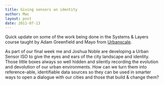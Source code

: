 ```yaml
---
title: Giving sensors an identity
author: Mac
layout: post
date: 2011-07-13
---
```


Quick update on some of the work being done in the Systems & Layers course taught by Adam Greenfield and Mayo from [Urbanscale][1]. 

As part of our final week me and Joshua Noble are developing a Urban Sensor ISO to give the eyes and ears of the city landscape and identity. Those little boxes always so well hidden and silently recording the evolution and devolution of our urban environments. How can we turn them into reference-able, identifiable data sources so they can be used in smarter ways to open a dialogue with our cities and those that build & change them?

 [1]: http://urbanscale.org